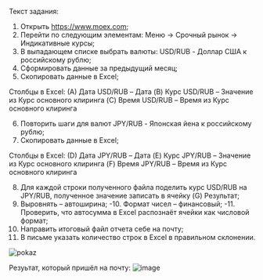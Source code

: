 Текст задания: 

1. Открыть https://www.moex.com;
2. Перейти по следующим элементам: Меню -> Срочный рынок -> Индикативные курсы;
3. В выпадающем списке выбрать валюты: USD/RUB - Доллар США к российскому рублю;
4. Сформировать данные за предыдущий месяц;
5. Скопировать данные в Excel;

Столбцы в Excel:
(A) Дата USD/RUB – Дата
(B) Курс USD/RUB – Значение из Курс основного клиринга
(C) Время USD/RUB – Время из Курс основного клиринга

6. Повторить шаги для валют JPY/RUB - Японская йена к российскому рублю;
7. Скопировать данные в Excel;

Столбцы в Excel:
(D) Дата JPY/RUB – Дата
(E) Курс JPY/RUB – Значение из Курс основного клиринга
(F) Время JPY/RUB – Время из Курс основного клиринга

8. Для каждой строки полученного файла поделить курс USD/RUB на JPY/RUB, полученное значение записать в ячейку (G) Результат;
9. Выровнять – автоширина;
-10. Формат чисел – финансовый;
-11. Проверить, что автосумма в Excel распознаёт ячейки как числовой формат;
12. Направить итоговый файл отчета себе на почту;
13. В письме указать количество строк в Excel в правильном склонении.

![pokaz](https://user-images.githubusercontent.com/63976275/201782391-a731fa5a-48d1-4c57-8146-3275412ce209.gif)

Резуьтат, который пришёл на почту:
![image](https://user-images.githubusercontent.com/63976275/201782597-688eb2cc-63fc-40ce-8016-c3f01f902c3b.png)

